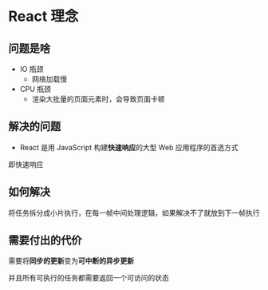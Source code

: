 # React 理念

## 问题是啥

- IO 瓶颈
  - 网络加载慢
- CPU 瓶颈
  - 渲染大批量的页面元素时，会导致页面卡顿

## 解决的问题

- React 是用 JavaScript 构建**快速响应**的大型 Web 应用程序的首选方式

即快速响应

## 如何解决

将任务拆分成小片执行，在每一帧中间处理逻辑，如果解决不了就放到下一帧执行

## 需要付出的代价

需要将**同步的更新**变为**可中断的异步更新**

并且所有可执行的任务都需要返回一个可访问的状态
